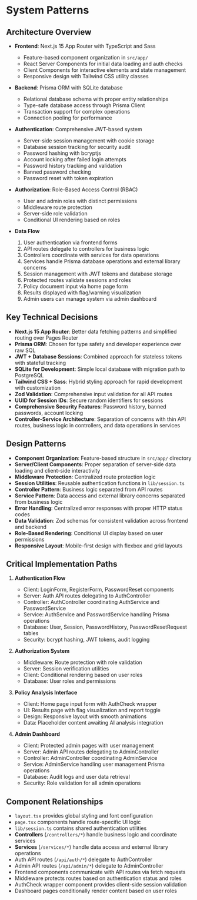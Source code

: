 # System Patterns

## Architecture Overview
- **Frontend**: Next.js 15 App Router with TypeScript and Sass
  - Feature-based component organization in `src/app/`
  - React Server Components for initial data loading and auth checks
  - Client Components for interactive elements and state management
  - Responsive design with Tailwind CSS utility classes

- **Backend**: Prisma ORM with SQLite database
  - Relational database schema with proper entity relationships
  - Type-safe database access through Prisma Client
  - Transaction support for complex operations
  - Connection pooling for performance

- **Authentication**: Comprehensive JWT-based system
  - Server-side session management with cookie storage
  - Database session tracking for security audit
  - Password hashing with bcryptjs
  - Account locking after failed login attempts
  - Password history tracking and validation
  - Banned password checking
  - Password reset with token expiration

- **Authorization**: Role-Based Access Control (RBAC)
  - User and admin roles with distinct permissions
  - Middleware route protection
  - Server-side role validation
  - Conditional UI rendering based on roles

- **Data Flow**
  1. User authentication via frontend forms
  2. API routes delegate to controllers for business logic
  3. Controllers coordinate with services for data operations
  4. Services handle Prisma database operations and external library concerns
  5. Session management with JWT tokens and database storage
  6. Protected routes validate sessions and roles
  7. Policy document input via home page form
  8. Results displayed with flag/warning visualization
  9. Admin users can manage system via admin dashboard

## Key Technical Decisions
- **Next.js 15 App Router**: Better data fetching patterns and simplified routing over Pages Router
- **Prisma ORM**: Chosen for type safety and developer experience over raw SQL
- **JWT + Database Sessions**: Combined approach for stateless tokens with stateful tracking
- **SQLite for Development**: Simple local database with migration path to PostgreSQL
- **Tailwind CSS + Sass**: Hybrid styling approach for rapid development with customization
- **Zod Validation**: Comprehensive input validation for all API routes
- **UUID for Session IDs**: Secure random identifiers for sessions
- **Comprehensive Security Features**: Password history, banned passwords, account locking
- **Controller-Service Architecture**: Separation of concerns with thin API routes, business logic in controllers, and data operations in services

## Design Patterns
- **Component Organization**: Feature-based structure in `src/app/` directory
- **Server/Client Components**: Proper separation of server-side data loading and client-side interactivity
- **Middleware Protection**: Centralized route protection logic
- **Session Utilities**: Reusable authentication functions in `lib/session.ts`
- **Controller Pattern**: Business logic separated from API routes
- **Service Pattern**: Data access and external library concerns separated from business logic
- **Error Handling**: Centralized error responses with proper HTTP status codes
- **Data Validation**: Zod schemas for consistent validation across frontend and backend
- **Role-Based Rendering**: Conditional UI display based on user permissions
- **Responsive Layout**: Mobile-first design with flexbox and grid layouts

## Critical Implementation Paths
1. **Authentication Flow**
   - Client: LoginForm, RegisterForm, PasswordReset components
   - Server: Auth API routes delegating to AuthController
   - Controller: AuthController coordinating AuthService and PasswordService
   - Service: AuthService and PasswordService handling Prisma operations
   - Database: User, Session, PasswordHistory, PasswordResetRequest tables
   - Security: bcrypt hashing, JWT tokens, audit logging

2. **Authorization System**
   - Middleware: Route protection with role validation
   - Server: Session verification utilities
   - Client: Conditional rendering based on user roles
   - Database: User roles and permissions

3. **Policy Analysis Interface**
   - Client: Home page input form with AuthCheck wrapper
   - UI: Results page with flag visualization and report toggle
   - Design: Responsive layout with smooth animations
   - Data: Placeholder content awaiting AI analysis integration

4. **Admin Dashboard**
   - Client: Protected admin pages with user management
   - Server: Admin API routes delegating to AdminController
   - Controller: AdminController coordinating AdminService
   - Service: AdminService handling user management Prisma operations
   - Database: Audit logs and user data retrieval
   - Security: Role validation for all admin operations

## Component Relationships
- `layout.tsx` provides global styling and font configuration
- `page.tsx` components handle route-specific UI logic
- `lib/session.ts` contains shared authentication utilities
- **Controllers** (`/controllers/*`) handle business logic and coordinate services
- **Services** (`/services/*`) handle data access and external library operations
- Auth API routes (`/api/auth/*`) delegate to AuthController
- Admin API routes (`/api/admin/*`) delegate to AdminController
- Frontend components communicate with API routes via fetch requests
- Middleware protects routes based on authentication status and roles
- AuthCheck wrapper component provides client-side session validation
- Dashboard pages conditionally render content based on user roles
